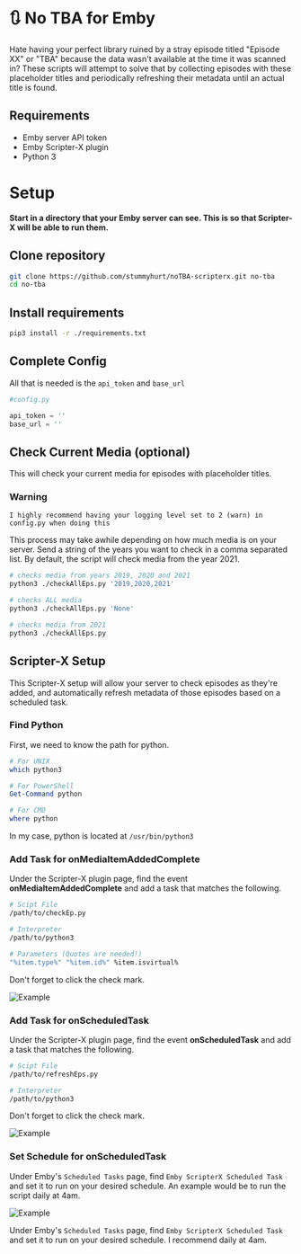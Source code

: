 # 🔃 No TBA for Emby

Hate having your perfect library ruined by a stray episode titled "Episode XX" or "TBA" because the data wasn't available at the time it was scanned in? These scripts will attempt to solve that by collecting episodes with these placeholder titles and periodically refreshing their metadata until an actual title is found.

## Requirements

* Emby server API token
* Emby Scripter-X plugin
* Python 3

# Setup

**Start in a directory that your Emby server can see. This is so that Scripter-X will be able to run them.**

## Clone repository

```bash
git clone https://github.com/stummyhurt/noTBA-scripterx.git no-tba
cd no-tba
```

## Install requirements

```bash
pip3 install -r ./requirements.txt
```

## Complete Config

All that is needed is the `api_token` and `base_url`

```python
#config.py

api_token = ''
base_url = ''
```

## Check Current Media (optional)

This will check your current media for episodes with placeholder titles.

### **Warning**
```
I highly recommend having your logging level set to 2 (warn) in config.py when doing this
```

This process may take awhile depending on how much media is on your server. Send a string of the years you want to check in a comma separated list. By default, the script will check media from the year 2021.

```bash 
# checks media from years 2019, 2020 and 2021
python3 ./checkAllEps.py '2019,2020,2021'

# checks ALL media
python3 ./checkAllEps.py 'None'

# checks media from 2021
python3 ./checkAllEps.py
```

## Scripter-X Setup

This Scripter-X setup will allow your server to check episodes as they're added, and automatically refresh metadata of those episodes based on a scheduled task.

### Find Python

First, we need to know the path for python.

```bash
# For UNIX
which python3
```
```powershell
# For PowerShell
Get-Command python

# For CMD
where python
```

In my case, python is located at `/usr/bin/python3`

### Add Task for **onMediaItemAddedComplete**

Under the Scripter-X plugin page, find the event **onMediaItemAddedComplete** and add a task that matches the following.

```bash
# Scipt File
/path/to/checkEp.py

# Interpreter
/path/to/python3

# Parameters (Quotes are needed!)
"%item.type%" "%item.id%" %item.isvirtual%
```
Don't forget to click the check mark.

![Example](https://i.imgur.com/3Jyha6r.png)

### Add Task for **onScheduledTask**

Under the Scripter-X plugin page, find the event **onScheduledTask** and add a task that matches the following.

```bash
# Scipt File
/path/to/refreshEps.py

# Interpreter
/path/to/python3
```
Don't forget to click the check mark.

![Example](https://i.imgur.com/aqgIy78.png)

### Set Schedule for **onScheduledTask**

Under Emby's `Scheduled Tasks` page, find `Emby ScripterX Scheduled Task` and set it to run on your desired schedule. An example would be to run the script daily at 4am.

![Example](https://i.imgur.com/GZdjkQv.png)

Under Emby's `Scheduled Tasks` page, find `Emby ScripterX Scheduled Task` and set it to run on your desired schedule. I recommend daily at 4am.
